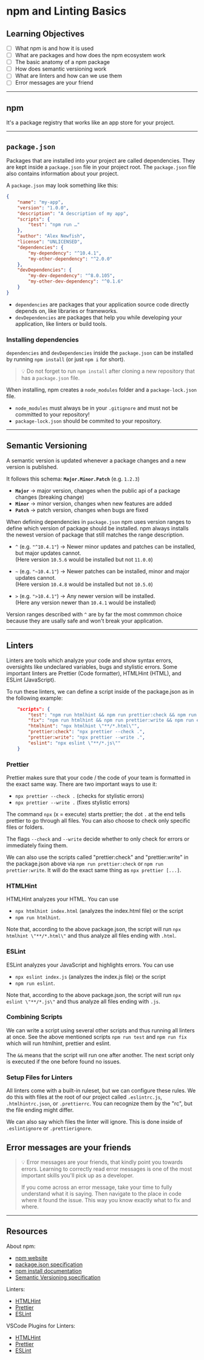 # npm and Linting Basics

## Learning Objectives

- [ ] What npm is and how it is used
- [ ] What are packages and how does the npm ecosystem work
- [ ] The basic anatomy of a npm package
- [ ] How does semantic versioning work
- [ ] What are linters and how can we use them
- [ ] Error messages are your friend

---

## npm

It's a package registry that works like an app store for your project.

---

## `package.json`

Packages that are installed into your project are called dependencies. They are kept inside a
`package.json` file in your project root. The `package.json` file also contains information about
your project.

A `package.json` may look something like this:

```json
{
	"name": "my-app",
	"version": "1.0.0",
	"description": "A description of my app",
	"scripts": {
		"test": "npm run …"
	},
	"author": "Alex Newfish",
	"license": "UNLICENSED",
	"dependencies": {
		"my-dependency": "^10.4.1",
		"my-other-dependency": "^2.0.0"
	},
	"devDependencies": {
		"my-dev-dependency": "^8.0.105",
		"my-other-dev-dependency": "^0.1.6"
	}
}
```

- `dependencies` are packages that your application source code directly depends on, like libraries
  or frameworks.
- `devDependencies` are packages that help you while developing your application, like linters or
  build tools.

### Installing dependencies

`dependencies` and `devDependencies` inside the `package.json` can be installed by running
`npm install` (or just `npm i` for short).

> 💡 Do not forget to run `npm install` after cloning a new repository that has a `package.json`
> file.

When installing, npm creates a `node_modules` folder and a `package-lock.json` file.

- `node_modules` must always be in your `.gitignore` and must not be committed to your repository!
- `package-lock.json` should be commited to your repository.

---

## Semantic Versioning

A semantic version is updated whenever a package changes and a new version is published.

It follows this schema: **`Major.Minor.Patch`** (e.g. `1.2.3`)

- **`Major`** → major version, changes when the public api of a package changes (breaking change)
- **`Minor`** → minor version, changes when new features are added
- **`Patch`** → patch version, changes when bugs are fixed

When defining dependencies in `package.json` npm uses version ranges to define which version of
package should be installed. npm always installs the newest version of package that still matches
the range description.

- `^` (e.g. `"^10.4.1"`) → Newer minor updates and patches can be installed, but major updates
  cannot.  
  (Here version `10.5.6` would be installed but not `11.0.0`)

- `~` (e.g. `"~10.4.1"`) → Newer patches can be installed, minor and major updates cannot.  
  (Here version `10.4.8` would be installed but not `10.5.0`)

- `>` (e.g. `">10.4.1"`) → Any newer version will be installed.  
  (Here any version newer than `10.4.1` would be installed)

Version ranges described with `^` are by far the most commmon choice because they are usally safe
and won't break your application.

---

## Linters

Linters are tools which analyze your code and show syntax errors, oversights like undeclared
variables, bugs and stylistic errors. Some important linters are Prettier (Code formatter), HTMLHint
(HTML), and ESLint (JavaScript).

To run these linters, we can define a script inside of the package.json as in the following example:

```json
	"scripts": {
		"test": "npm run htmlhint && npm run prettier:check && npm run eslint",
		"fix": "npm run htmlhint && npm run prettier:write && npm run eslint",
		"htmlhint": "npx htmlhint \"**/*.html\"",
		"prettier:check": "npx prettier --check .",
		"prettier:write": "npx prettier --write .",
		"eslint": "npx eslint \"**/*.js\""
	}
```

### Prettier

Prettier makes sure that your code / the code of your team is formatted in the exact same way. There
are two important ways to use it:

- `npx prettier --check .` (checks for stylistic errors)
- `npx prettier --write .` (fixes stylistic errors)

The command `npx` (x = execute) starts prettier; the dot `.` at the end tells prettier to go through
all files. You can also choose to check only specific files or folders.

The flags `--check` and `--write` decide whether to only check for errors or immediately fixing
them.

We can also use the scripts called "prettier:check" and "prettier:write" in the package.json above
via `npm run prettier:check` or `npm run prettier:write`. It will do the exact same thing as
`npx prettier [...]`.

### HTMLHint

HTMLHint analyzes your HTML. You can use

- `npx htmlhint index.html` (analyzes the index.html file) or the script
- `npm run htmlhint`.

Note that, according to the above package.json, the script will run `npx htmlhint \"**/*.html\"` and
thus analyze all files ending with `.html`.

### ESLint

ESLint analyzes your JavaScript and highlights errors. You can use

- `npx eslint index.js` (analyzes the index.js file) or the script
- `npm run eslint`.

Note that, according to the above package.json, the script will run `npx eslint \"**/*.js\"` and
thus analyze all files ending with `.js`.

### Combining Scripts

We can write a script using several other scripts and thus running all linters at once. See the
above mentioned scripts `npm run test` and `npm run fix` which will run htmlhint, prettier and
eslint.

The `&&` means that the script will run one after another. The next script only is executed if the
one before found no issues.

### Setup Files for Linters

All linters come with a built-in ruleset, but we can configure these rules. We do this with files at
the root of our project called `.eslintrc.js`, `.htmlhintrc.json`, or `.prettierrc`. You can
recognize them by the "rc", but the file ending might differ.

We can also say which files the linter will ignore. This is done inside of `.eslintignore` or
`.prettierignore`.

## Error messages are your friends

> 💡 Error messages are your friends, that kindly point you towards errors. Learning to correctly
> read error messages is one of the most important skills you'll pick up as a developer.
>
> If you come across an error message, take your time to fully understand what it is saying. Then
> navigate to the place in code where it found the issue. This way you know exactly what to fix and
> where.

---

## Resources

About npm:

- [npm website](https://www.npmjs.com/)
- [package.json specification](https://docs.npmjs.com/cli/v8/configuring-npm/package-json)
- [npm install documentation](https://docs.npmjs.com/cli/v8/commands/npm-install)
- [Semantic Versioning specification](https://semver.org/)

Linters:

- [HTMLHint](https://htmlhint.com/docs/user-guide/getting-started)
- [Prettier](https://prettier.io/docs/en/install.html)
- [ESLint](https://eslint.org/docs/latest/user-guide/command-line-interface)

VSCode Plugins for Linters:

- [HTMLHint](https://marketplace.visualstudio.com/items?itemName=ctf0.htmlhint)
- [Prettier](https://marketplace.visualstudio.com/items?itemName=esbenp.prettier-vscode)
- [ESLint](https://marketplace.visualstudio.com/items?itemName=dbaeumer.vscode-eslint)
